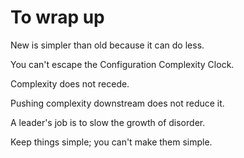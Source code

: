 # To wrap up <!-- .element class="hidden" -->

New is simpler than old because it can do less. <!-- .element class="fragment fade-in-then-semi-out" -->

You can't escape the Configuration Complexity Clock. <!-- .element class="fragment fade-in-then-semi-out" -->

Complexity does not recede. <!-- .element class="fragment fade-in-then-semi-out" -->

Pushing complexity downstream does not reduce it. <!-- .element class="fragment fade-in-then-semi-out" -->

A leader's job is to slow the growth of disorder. <!-- .element class="fragment fade-in-then-semi-out" -->

Keep things simple; you can't make them simple. <!-- .element class="fragment fade-in-then-semi-out" -->
